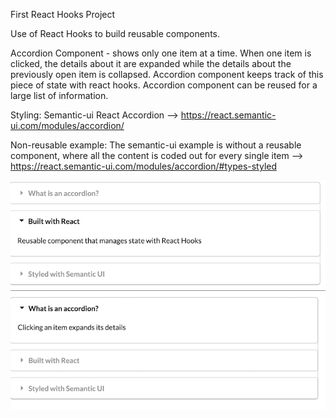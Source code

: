 First React Hooks Project

Use of React Hooks to build reusable components.

Accordion Component - shows only one item at a time. When one item is clicked, the details about it are expanded while the details about the previously open item is collapsed. Accordion component keeps track of this piece of state with react hooks. Accordion component can be reused for a large list of information.

Styling: Semantic-ui React Accordion --> https://react.semantic-ui.com/modules/accordion/

Non-reusable example: The semantic-ui example is without a reusable component, where all the content is coded out for every single item --> https://react.semantic-ui.com/modules/accordion/#types-styled

![picture](Accordion-Demo.png)
![picture](Accordion-Demo2.png)
